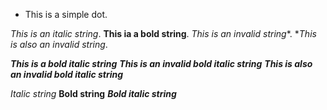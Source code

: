 * This is a simple dot.

*This is an italic string*.
**This ia a bold string**.
*This is an invalid string**.
**This is also an invalid string*.

***This is a bold italic string***
****This is an invalid bold italic string***
***This is also an invalid bold italic string****

_Italic string_
__Bold string__
___Bold italic string___

